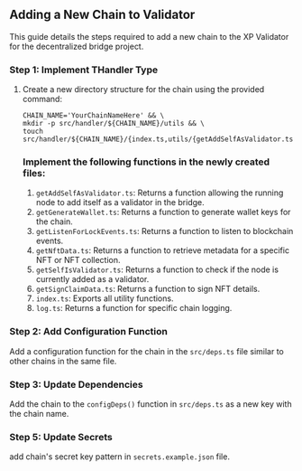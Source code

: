 ## Adding a New Chain to Validator

This guide details the steps required to add a new chain to the XP Validator for the decentralized bridge project.

### Step 1: Implement THandler Type

1. Create a new directory structure for the chain using the provided command:
   ```shell
   CHAIN_NAME='YourChainNameHere' && \
   mkdir -p src/handler/${CHAIN_NAME}/utils && \
   touch src/handler/${CHAIN_NAME}/{index.ts,utils/{getAddSelfAsValidator.ts,getGenerateWallet.ts,getListenForLockEvents.ts,getNftData.ts,getSelfIsValidator.ts,getSignClaimData.ts,index.ts,log.ts}}
   ```
    ### Implement the following functions in the newly created files:

    1. `getAddSelfAsValidator.ts`: Returns a function allowing the running node to add itself as a validator in the bridge.
    2. `getGenerateWallet.ts`: Returns a function to generate wallet keys for the chain.
    3. `getListenForLockEvents.ts`: Returns a function to listen to blockchain events.
    4. `getNftData.ts`: Returns a function to retrieve metadata for a specific NFT or NFT collection.
    5. `getSelfIsValidator.ts`: Returns a function to check if the node is currently added as a validator.
    6. `getSignClaimData.ts`: Returns a function to sign NFT details.
    7. `index.ts`: Exports all utility functions.
    8. `log.ts`: Returns a function for specific chain logging.

### Step 2: Add Configuration Function

Add a configuration function for the chain in the `src/deps.ts` file similar to other chains in the same file.

### Step 3: Update Dependencies

Add the chain to the `configDeps()` function in `src/deps.ts` as a new key with the chain name.

### Step 5: Update Secrets

add chain's secret key pattern in `secrets.example.json` file.
